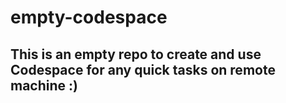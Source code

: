 # empty-codespace

## This is an empty repo to create and use Codespace for any quick tasks on remote machine :)
